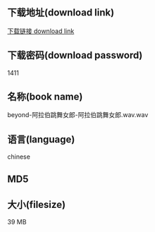 ## 下载地址(download link)
[下载链接 download link](https://tutu365.netlify.app/?s=beyond-%E9%98%BF%E6%8B%89%E4%BC%AF%E8%B7%B3%E8%88%9E%E5%A5%B3%E9%83%8E-%E9%98%BF%E6%8B%89%E4%BC%AF%E8%B7%B3%E8%88%9E%E5%A5%B3%E9%83%8E.wav)

## 下载密码(download password)
1411

## 名称(book name)
beyond-阿拉伯跳舞女郎-阿拉伯跳舞女郎.wav.wav

## 语言(language)
chinese

## MD5


## 大小(filesize)
39 MB
